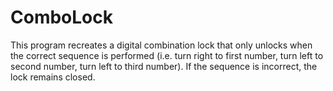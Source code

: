 # ComboLock
This program recreates a digital combination lock that only unlocks when the correct sequence is performed (i.e. turn right to first number, turn left to second number, turn left to third number). If the sequence is incorrect, the lock remains closed.
